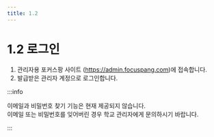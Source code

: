 ```yaml
---
title: 1.2
---
```


# 1.2 로그인

1. 관리자용 포커스팡 사이트 (https://admin.focuspang.com)에 접속합니다.
2. 발급받은 관리자 계정으로 로그인합니다.

:::info

이메일과 비밀번호 찾기 기능은 현재 제공되지 않습니다.  
이메일 또는 비밀번호를 잊어버린 경우 학교 관리자에게 문의하시기 바랍니다.

:::
